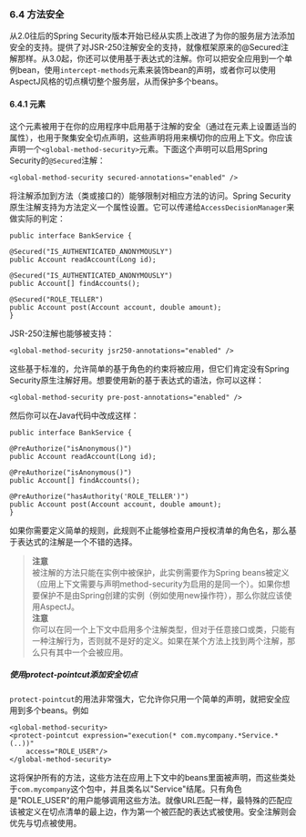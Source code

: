 ### 6.4 方法安全

从2.0往后的Spring Security版本开始已经从实质上改进了为你的服务层方法添加安全的支持。提供了对JSR-250注解安全的支持，就像框架原来的@Secured注解那样。从3.0起，你还可以使用基于表达式的注解。你可以把安全应用到一个单例bean，使用`intercept-methods`元素来装饰bean的声明，或者你可以使用AspectJ风格的切点横切整个服务层，从而保护多个beans。

#### 6.4.1 <global-method-security>元素

这个元素被用于在你的应用程序中启用基于注解的安全（通过在元素上设置适当的属性），也用于聚集安全切点声明，这些声明将用来横切你的应用上下文。你应该声明一个`<global-method-security>`元素。下面这个声明可以启用Spring Security的`@Secured`注解：

	<global-method-security secured-annotations="enabled" />

将注解添加到方法（类或接口的）能够限制对相应方法的访问。Spring Security原生注解支持为方法定义一个属性设置。它可以传递给`AccessDecisionManager`来做实际的判定：

	public interface BankService {
	
	@Secured("IS_AUTHENTICATED_ANONYMOUSLY")
	public Account readAccount(Long id);
	
	@Secured("IS_AUTHENTICATED_ANONYMOUSLY")
	public Account[] findAccounts();
	
	@Secured("ROLE_TELLER")
	public Account post(Account account, double amount);
	}

JSR-250注解也能够被支持：

	<global-method-security jsr250-annotations="enabled" />

这些基于标准的，允许简单的基于角色的约束将被应用，但它们肯定没有Spring Security原生注解好用。想要使用新的基于表达式的语法，你可以这样：

	<global-method-security pre-post-annotations="enabled" />

然后你可以在Java代码中改成这样：

	public interface BankService {
	
	@PreAuthorize("isAnonymous()")
	public Account readAccount(Long id);
	
	@PreAuthorize("isAnonymous()")
	public Account[] findAccounts();
	
	@PreAuthorize("hasAuthority('ROLE_TELLER')")
	public Account post(Account account, double amount);
	}

如果你需要定义简单的规则，此规则不止能够检查用户授权清单的角色名，那么基于表达式的注解是一个不错的选择。

> **注意**  
> 被注解的方法只能在实例中被保护，此实例需要作为Spring beans被定义（应用上下文需要与声明method-security为启用的是同一个）。如果你想要保护不是由Spring创建的实例（例如使用new操作符），那么你就应该使用AspectJ。  
> **注意**  
> 你可以在同一个上下文中启用多个注解类型，但对于任意接口或类，只能有一种注解行为，否则就不是好的定义。如果在某个方法上找到两个注解，那么只有其中一个会被应用。

##### 使用protect-pointcut添加安全切点

`protect-pointcut`的用法非常强大，它允许你只用一个简单的声明，就把安全应用到多个beans。例如

	<global-method-security>
	<protect-pointcut expression="execution(* com.mycompany.*Service.*(..))"
		access="ROLE_USER"/>
	</global-method-security>

这将保护所有的方法，这些方法在应用上下文中的beans里面被声明，而这些类处于`com.mycompany`这个包中，并且类名以"Service"结尾。只有角色是"ROLE_USER"的用户能够调用这些方法。就像URL匹配一样，最特殊的匹配应该被定义在切点清单的最上边，作为第一个被匹配的表达式被使用。安全注解则会优先与切点被使用。

